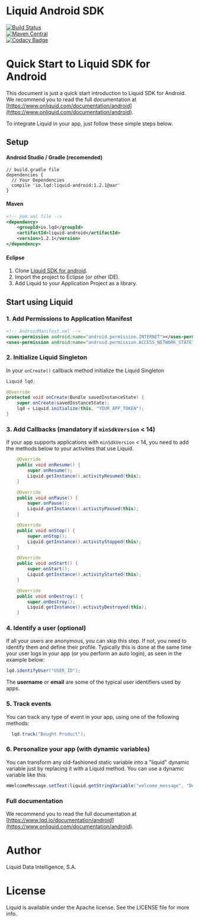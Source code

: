 # Liquid Android SDK

[![Build Status](https://travis-ci.org/lqd-io/liquid-sdk-android.svg?branch=master)](https://travis-ci.org/lqd-io/liquid-sdk-android)
<br>
[![Maven Central](http://img.shields.io/maven-central/v/io.lqd/liquid-android.svg?style=flat)](http://search.maven.org/#search%7Cga%7C1%7Ca%3A%22liquid-android%22)
<br>
[![Codacy Badge](https://api.codacy.com/project/badge/abc35fcee53b4e12b1858e2a3dadca9e)](https://www.codacy.com/app/letz/liquid-sdk-android)

# Quick Start to Liquid SDK for Android

This document is just a quick start introduction to Liquid SDK for Android. We recommend you to read the full documentation at [https://www.onliquid.com/documentation/android](https://www.onliquid.com/documentation/android).

To integrate Liquid in your app, just follow these simple steps below.

## Setup

#### Android Studio / Gradle (recomended)

```
// build.gradle file
dependencies {
  // Your Dependencies
  compile 'io.lqd:liquid-android:1.2.1@aar'
}
```

#### Maven

```xml
<!-- pom.xml file -->
<dependency>
    <groupId>io.lqd</groupId>
    <artifactId>liquid-android</artifactId>
    <version>1.2.1</version>
</dependency>
```

#### Eclipse

1. Clone [Liquid SDK for android](https://github.com/lqd-io/liquid-sdk-android/).
2. Import the project to Eclipse (or other IDE).
3. Add Liquid to your Application Project as a library.


## Start using Liquid

### 1. Add Permissions to Application Manifest

```xml
<!-- AndroidManifest.xml -->
<uses-permission android:name="android.permission.INTERNET"></uses-permission>
<uses-permission android:name="android.permission.ACCESS_NETWORK_STATE"></uses-permission>
```

### 2. Initialize Liquid Singleton

In your `onCreate()` callback method initialize the Liquid Singleton
```java
Liquid lqd;

@Override
protected void onCreate(Bundle savedInstanceState) {
    super.onCreate(savedInstanceState);
    lqd = Liquid.initialize(this, "YOUR_APP_TOKEN");
}
```

### 3. Add Callbacks (mandatory if `minSdkVersion` < 14)

If your app supports applications with `minSdkVersion` < 14, you need to add the methods below to your activities that use Liquid.

```java
	@Override
	public void onResume() {
		super.onResume();
		Liquid.getInstance().activityResumed(this);
	}

	@Override
	public void onPause() {
		super.onPause();
		Liquid.getInstance().activityPaused(this);
	}

	@Override
	public void onStop() {
		super.onStop();
		Liquid.getInstance().activityStopped(this);
	}

	@Override
	public void onStart() {
		super.onStart();
		Liquid.getInstance().activityStarted(this);
	}

	@Override
	public void onDestroy() {
		super.onDestroy();
		Liquid.getInstance().activityDestroyed(this);
	}
```

### 4. Identify a user (optional)

If all your users are anonymous, you can skip this step. If not, you need to identify them and define their profile.
Typically this is done at the same time your user logs in your app (or you perform an auto login), as seen in the example below:

```java
lqd.identifyUser("USER_ID");
```

The **username** or **email** are some of the typical user identifiers used by apps.

### 5. Track events

You can track any type of event in your app, using one of the following methods:

```java
  lqd.track("Bought Product");
```

### 6. Personalize your app (with dynamic variables)

You can transform any old-fashioned static variable into a "liquid" dynamic variable just by replacing it with a Liquid method. You can use a dynamic variable like this:

```java
mWelcomeMessage.setText(liquid.getStringVariable("welcome_message", "Default Welcome!"));
```

### Full documentation

We recommend you to read the full documentation at [https://www.lqd.io/documentation/android](https://www.onliquid.com/documentation/android).


# Author

Liquid Data Intelligence, S.A.

# License

Liquid is available under the Apache license. See the LICENSE file for more info.
